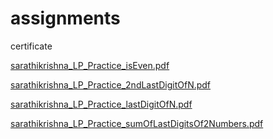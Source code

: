# assignments
certificate

[sarathikrishna_LP_Practice_isEven.pdf](https://github.com/sarathikrishna/assignments/files/12010928/sarathikrishna_LP_Practice_isEven.pdf)

[sarathikrishna_LP_Practice_2ndLastDigitOfN.pdf](https://github.com/sarathikrishna/assignments/files/12011361/sarathikrishna_LP_Practice_2ndLastDigitOfN.pdf)

[sarathikrishna_LP_Practice_lastDigitOfN.pdf](https://github.com/sarathikrishna/assignments/files/12011363/sarathikrishna_LP_Practice_lastDigitOfN.pdf)

[sarathikrishna_LP_Practice_sumOfLastDigitsOf2Numbers.pdf](https://github.com/sarathikrishna/assignments/files/12011365/sarathikrishna_LP_Practice_sumOfLastDigitsOf2Numbers.pdf)
